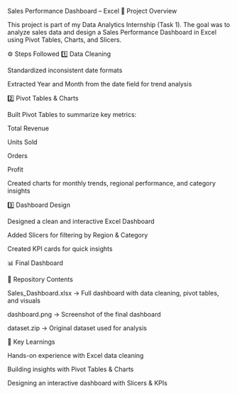 Sales Performance Dashboard – Excel
📌 Project Overview

This project is part of my Data Analytics Internship (Task 1).
The goal was to analyze sales data and design a Sales Performance Dashboard in Excel using Pivot Tables, Charts, and Slicers.

⚙️ Steps Followed
1️⃣ Data Cleaning

Standardized inconsistent date formats

Extracted Year and Month from the date field for trend analysis

2️⃣ Pivot Tables & Charts

Built Pivot Tables to summarize key metrics:

Total Revenue

Units Sold

Orders

Profit

Created charts for monthly trends, regional performance, and category insights

3️⃣ Dashboard Design

Designed a clean and interactive Excel Dashboard

Added Slicers for filtering by Region & Category

Created KPI cards for quick insights

📊 Final Dashboard

📂 Repository Contents

Sales_Dashboard.xlsx → Full dashboard with data cleaning, pivot tables, and visuals

dashboard.png → Screenshot of the final dashboard

dataset.zip → Original dataset used for analysis

🚀 Key Learnings

Hands-on experience with Excel data cleaning

Building insights with Pivot Tables & Charts

Designing an interactive dashboard with Slicers & KPIs

